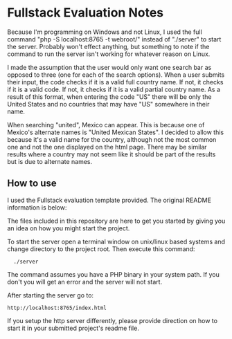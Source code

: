 # Fullstack Evaluation Notes

Because I'm programming on Windows and not Linux, I used the full command
"php -S localhost:8765 -t webroot/" instead of "./server" to start the server.
Probably won't effect anything, but something to note if the command to run
the server isn't working for whatever reason on Linux.

I made the assumption that the user would only want one search bar as opposed
to three (one for each of the search options). When a user submits their input,
the code checks if it is a valid full country name. If not, it checks if it is a valid
code. If not, it checks if it is a valid partial country name. As a result of this format,
when entering the code "US" there will be only the United States and no countries
that may have "US" somewhere in their name.

When searching "united", Mexico can appear. This is because one of Mexico's
alternate names is "United Mexican States". I decided to allow this because
it's a valid name for the country, although not the most common one and not
the one displayed on the html page. There may be similar results where a country
may not seem like it should be part of the results but is due to alternate names.


## How to use
I used the Fullstack evaluation template provided. The original README
information is below:

The files included in this repository are here to get you started by giving
you an idea on how you might start the project.

To start the server open a terminal window on unix/linux based systems and change
directory to the project root. Then execute this command:

```
  ./server
```

The command assumes you have a PHP binary in your system path. If you don't you
will get an error and the server will not start.

After starting the server go to:

```
http://localhost:8765/index.html  
```

If you setup the http server differently, please provide direction on how to start it
in your submitted project's readme file.
